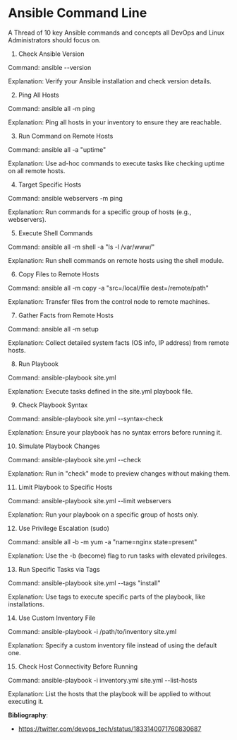 # Ansible Command Line

A Thread of 10 key Ansible commands and concepts all DevOps and Linux Administrators should focus on.

1) Check Ansible Version

Command:
ansible --version

Explanation:
Verify your Ansible installation and check version details.

2) Ping All Hosts

Command:
ansible all -m ping

Explanation:
Ping all hosts in your inventory to ensure they are reachable.

3) Run Command on Remote Hosts

Command:
ansible all -a "uptime"

Explanation:
Use ad-hoc commands to execute tasks like checking uptime on all remote hosts.

4) Target Specific Hosts

Command:
ansible webservers -m ping

Explanation:
Run commands for a specific group of hosts (e.g., webservers).

5) Execute Shell Commands

Command:
ansible all -m shell -a "ls -l /var/www/"

Explanation:
Run shell commands on remote hosts using the shell module.

6) Copy Files to Remote Hosts

Command:
ansible all -m copy -a "src=/local/file dest=/remote/path"

Explanation:
Transfer files from the control node to remote machines.

7) Gather Facts from Remote Hosts

Command:
ansible all -m setup

Explanation:
Collect detailed system facts (OS info, IP address) from remote hosts.

8) Run Playbook

Command:
ansible-playbook site.yml

Explanation:
Execute tasks defined in the site.yml playbook file.

9) Check Playbook Syntax

Command:
ansible-playbook site.yml --syntax-check

Explanation:
Ensure your playbook has no syntax errors before running it.

10) Simulate Playbook Changes

Command:
ansible-playbook site.yml --check

Explanation:
Run in "check" mode to preview changes without making them.

11) Limit Playbook to Specific Hosts

Command:
ansible-playbook site.yml --limit webservers

Explanation:
Run your playbook on a specific group of hosts only.

12) Use Privilege Escalation (sudo)

Command:
ansible all -b -m yum -a "name=nginx state=present"

Explanation:
Use the -b (become) flag to run tasks with elevated privileges.

13) Run Specific Tasks via Tags

Command:
ansible-playbook site.yml --tags "install"

Explanation:
Use tags to execute specific parts of the playbook, like installations.

14) Use Custom Inventory File

Command:
ansible-playbook -i /path/to/inventory site.yml

Explanation:
Specify a custom inventory file instead of using the default one.

15) Check Host Connectivity Before Running

Command:
ansible-playbook -i inventory.yml site.yml --list-hosts

Explanation:
List the hosts that the playbook will be applied to without executing it.

**Bibliography**:
- https://twitter.com/devops_tech/status/1833140071760830687